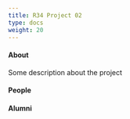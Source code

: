 ```yaml
---
title: R34 Project 02
type: docs
weight: 20
---
```


#### About
Some description about the project

#### People

#### Alumni